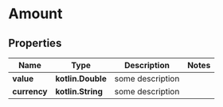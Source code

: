 
# Amount

## Properties
Name | Type | Description | Notes
------------ | ------------- | ------------- | -------------
**value** | **kotlin.Double** | some description  | 
**currency** | **kotlin.String** | some description  | 



